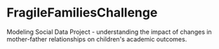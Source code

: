 # FragileFamiliesChallenge
Modeling Social Data Project - understanding the impact of changes in mother-father relationships on children's academic outcomes.
